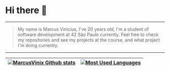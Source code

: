 
# Hi there 👋

***

> My name is Marcus Vinicius, I've 20 years old,  I'm a student of software development at 42 São Paulo currently. Feel free to check my repositories and see my projects at the course, and what project I'm doing currently.

***

<!--
**MarcusVinix/MarcusVinix** is a ✨ _special_ ✨ repository because its `README.md` (this file) appears on your GitHub profile.

Here are some ideas to get you started:

- 🔭 I’m currently working on ...
- 🌱 I’m currently learning ...
- 👯 I’m looking to collaborate on ...
- 🤔 I’m looking for help with ...
- 💬 Ask me about ...
- 📫 How to reach me: ...
- 😄 Pronouns: ...
- ⚡ Fun fact: ...
-->

|[![MarcusVinix Github stats](https://github-readme-stats.vercel.app/api?username=MarcusVinix&count_private=true&show_icons=true&hide=contribs,issues&hide_border=true)](https://github.com/MarcusVinix?tab=repositories)   | [![Most Used Languages](https://github-readme-stats.vercel.app/api/top-langs/?username=MarcusVinix&layout=compact&hide_border=true)](https://github.com/MarcusVinix?tab=repositories)  |
|---|---|
